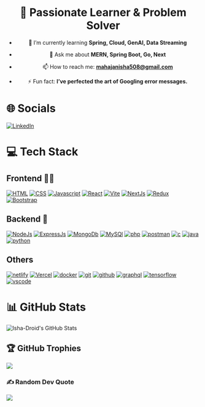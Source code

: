 <div align="center">

<h1>🌟 Passionate Learner & Problem Solver</h1>

- 🌱 I’m currently learning **Spring, Cloud, GenAI, Data Streaming**

- 💬 Ask me about **MERN, Spring Boot, Go, Next**

- 📫 How to reach me: **mahajanisha508@gmail.com**

- ⚡ Fun fact: **I’ve perfected the art of Googling error messages.**

</div>


# 🌐 Socials

[![LinkedIn](https://skillicons.dev/icons?i=linkedin&perline=3)](https://www.linkedin.com/in/isha-mahajan-838882262/)


# 💻 Tech Stack

## Frontend 🧑‍💻

[![HTML](https://skillicons.dev/icons?i=html&perline=3)](https://skillicons.dev)
[![CSS](https://skillicons.dev/icons?i=css&perline=3)](https://skillicons.dev)
[![Javascript](https://skillicons.dev/icons?i=javascript&perline=3)](https://skillicons.dev)
[![React](https://skillicons.dev/icons?i=react&perline=3)](https://skillicons.dev)
[![Vite](https://skillicons.dev/icons?i=vite&perline=3)](https://skillicons.dev)
[![NextJs](https://skillicons.dev/icons?i=nextjs&perline=3)](https://skillicons.dev)
[![Redux](https://skillicons.dev/icons?i=redux&perline=3)](https://skillicons.dev)
[![Bootstrap](https://skillicons.dev/icons?i=bootstrap&perline=3)](https://skillicons.dev)


## Backend 🤕

[![NodeJs](https://skillicons.dev/icons?i=nodejs&perline=3)](https://skillicons.dev)
[![ExpressJs](https://skillicons.dev/icons?i=express&perline=3)](https://skillicons.dev)
[![MongoDb](https://skillicons.dev/icons?i=mongodb&perline=3)](https://skillicons.dev)
[![MySQl](https://skillicons.dev/icons?i=mysql&perline=3)](https://skillicons.dev)
[![php](https://skillicons.dev/icons?i=php&perline=3)](https://skillicons.dev)
[![postman](https://skillicons.dev/icons?i=postman&perline=3)](https://skillicons.dev)
[![c](https://skillicons.dev/icons?i=c&perline=3)](https://skillicons.dev)
[![java](https://skillicons.dev/icons?i=java&perline=3)](https://skillicons.dev)
[![python](https://skillicons.dev/icons?i=python&perline=3)](https://skillicons.dev)

## Others

[![netlify](https://skillicons.dev/icons?i=netlify&perline=3)](https://skillicons.dev)
[![Vercel](https://skillicons.dev/icons?i=vercel&perine=3)](https://skillicons.dev)
[![docker](https://skillicons.dev/icons?i=docker&perline=3)](https://skillicons.dev)
[![git](https://skillicons.dev/icons?i=git&perline=3)](https://skillicons.dev)
[![github](https://skillicons.dev/icons?i=github&perline=3)](https://skillicons.dev)
[![graphql](https://skillicons.dev/icons?i=graphql&perline=3)](https://skillicons.dev)
[![tensorflow](https://skillicons.dev/icons?i=tensorflow&perline=3)](https://skillicons.dev)
[![vscode](https://skillicons.dev/icons?i=vscode&perline=3)](https://skillicons.dev)

# 📊 GitHub Stats

![Isha-Droid's GitHub Stats](https://github-readme-stats.vercel.app/api?username=isha-droid&theme=shades-of-purple&show_icons=true&hide_border=false&count_private=true)


## 🏆 GitHub Trophies

![](https://github-profile-trophy.vercel.app/?username=isha-droid&theme=radical&no-frame=false&no-bg=true&margin-w=4)

### ✍ Random Dev Quote

![](https://quotes-github-readme.vercel.app/api?type=horizontal&theme=radical)

<br />
<br />
<br />
<br />
